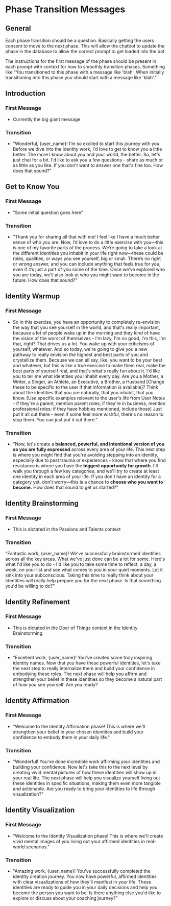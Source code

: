 # Phase Transition Messages

## General

Each phase transition should be a question. Basically getting the users consent to move to the next phase. This will allow the chatbot to update the phase in the database to allow the correct prompt to get loaded into the bot.

The instructions for the first message of the phase should be present in each prompt with context for how to smoothly transition phases. Something like "You transitioned to this phase with a message like 'blah'. When initially transitioning into this phase you should start with a message like 'blah'."

## Introduction

### First Message

- Currently the big giant message

### Transition

- "Wonderful, {user_name}! I'm so excited to start this journey with you. Before we dive into the identity work, I'd love to get to know you a little better. The more I know about you and your world, the better. So, let's just chat for a bit. I'd like to ask you a few questions - share as much or as little as you like. If you don't want to answer one that's fine too. How does that sound?"

## Get to Know You

### First Message

- "Some initial question goes here"

### Transition

- "Thank you for sharing all that with me! I feel like I have a much better sense of who you are. Now, I’d love to do a little exercise with you—this is one of my favorite parts of the process. We’re going to take a look at the different identities you inhabit in your life right now—these could be roles, qualities, or ways you see yourself, big or small. There’s no right or wrong answer, and you can include anything that feels true for you, even if it’s just a part of you some of the time. Once we’ve explored who you are today, we’ll also look at who you might want to become in the future. How does that sound?"

## Identity Warmup

### First Message

- So in this exercise, you have an opportunity to completely re-envision the way that you see yourself in the world, and that's really important, because a lot of people wake up in the morning and they kind of have the vision of the worst of themselves - I'm lazy, I'm no good, I'm this, I'm that, right? That drives us a lot. You wake up with your criticisms of yourself, whatever. And so today, we're going to give you a new pathway to really envision the highest and best parts of you and crystallize them. Because we can all say, like, you want to be your best and whatever, but this is like a true exercise to make them real, make the best parts of yourself real, and that's what's really fun about it.
  I'd like you to tell me what identities you inhabit every day. Are you a Mother, a Writer, a Singer, an Athlete, an Executive, a Brother, a Husband [Change these to be specific to the user if that information is available]? Think about the identities that you are naturally, that you inhabit, that you know. [Use specific examples relevant to the user's life from User Notes - if they're a parent, mention parent roles; if they're in business, mention professional roles; if they have hobbies mentioned, include those] Just put it all out there - even if some feel more wishful, there's no reason to stop them. You can just put it out there."

### Transition

- "Now, let's create a **balanced, powerful, and intentional version of you so you are fully expressed** across every area of your life. This next step is where you might find that you're avoiding stepping into an identity, especially due to past trauma or experiences - know that where you find resistance is where you have the **biggest opportunity for growth**. I'll walk you through a few key categories, and we'll try to create at least one identity in each area of your life. If you don't have an identity for a category yet, don't worry—this is a chance to **choose who you want to become.** How does that sound to get us started?"

## Identity Brainstorming

### First Message

- This is dictated in the Passions and Talents context

### Transition

"Fantastic work, {user_name}! We've successfully brainstormed identities across all the key areas.
What we've just done can be a lot for some. Here's what I'd like you to do - I'd like you to take some time to reflect, a day, a week, on your list and see what comes to you in your quiet moments. Let it sink into your subconscious. Taking this time to really think about your Identities will really help prepare you for the next phase. Is that something you'd be willing to do?"

## Identity Refinement

### First Message

- This is dictated in the Doer of Things context in the Identity Brainstorming

### Transition

- "Excellent work, {user_name}! You've created some truly inspiring identity names. Now that you have these powerful identities, let's take the next step to really internalize them and build your confidence in embodying these roles. The next phase will help you affirm and strengthen your belief in these identities so they become a natural part of how you see yourself. Are you ready? 

## Identity Affirmation

### First Message

- "Welcome to the Identity Affirmation phase! This is where we'll strengthen your belief in your chosen identities and build your confidence to embody them in your daily life."

### Transition

- "Wonderful! You've done incredible work affirming your identities and building your confidence. Now let's take this to the next level by creating vivid mental pictures of how these identities will show up in your real life. The next phase will help you visualize yourself living out these identities in specific situations, making them even more tangible and actionable. Are you ready to bring your identities to life through visualization?"

## Identity Visualization

### First Message

- "Welcome to the Identity Visualization phase! This is where we'll create vivid mental images of you living out your affirmed identities in real-world scenarios."

### Transition

- "Amazing work, {user_name}! You've successfully completed the identity creation journey. You now have powerful, affirmed identities with clear visualizations of how they'll manifest in your life. These identities are ready to guide you in your daily decisions and help you become the person you want to be. Is there anything else you'd like to explore or discuss about your coaching journey?"
